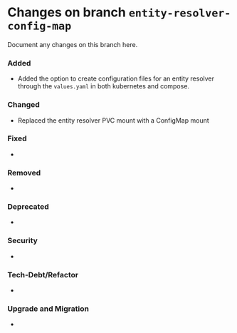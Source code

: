 # Changes on branch `entity-resolver-config-map`
Document any changes on this branch here.
### Added
- Added the option to create configuration files for an entity resolver through the `values.yaml` in both kubernetes and compose.

### Changed
- Replaced the entity resolver PVC mount with a ConfigMap mount

### Fixed
- 

### Removed
- 

### Deprecated
- 

### Security
- 

### Tech-Debt/Refactor
- 

### Upgrade and Migration
- 
